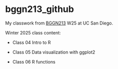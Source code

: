 # bggn213_github
My classwork from [BGGN213](https://bioboot.github.io/bggn213_W25/) W25 at UC San Diego.

Winter 2025 class content:

- Class 04 Intro to R

- Class 05 Data visualization with ggplot2

- Class 06 R functions
